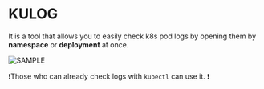 # KULOG

It is a tool that allows you to easily check k8s pod logs by opening them by <b>namespace</b> or <b>deployment</b> at once.

![SAMPLE](https://user-images.githubusercontent.com/5800440/221368374-aa5d691e-8bbf-4819-b3b9-990456a582a5.png)

❗️Those who can already check logs with `kubectl` can use it. ❗

